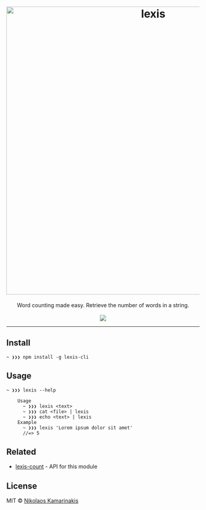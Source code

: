 <h1 align="center">
	<img width="750" src="https://nikolaskama.me/content/images/2018/03/lexis.png" alt="lexis">
</h1>

<p align="center">
	Word counting made easy. Retrieve the number of words in a string.
	<br/><br/>
	<a href="https://travis-ci.org/k4m4/lexis">
		<img src="https://travis-ci.org/k4m4/lexis.svg?branch=master" align=center/>
	</a><br/>
</p>

---

## Install

```
~ ❯❯❯ npm install -g lexis-cli
```


## Usage

```
~ ❯❯❯ lexis --help

	Usage
	  ~ ❯❯❯ lexis <text>
	  ~ ❯❯❯ cat <file> | lexis
	  ~ ❯❯❯ echo <text> | lexis
	Example
	  ~ ❯❯❯ lexis 'Lorem ipsum dolor sit amet'
	  //=> 5
```


## Related

- [lexis-count](https://github.com/k4m4/lexis-count) - API for this module


## License

MIT © [Nikolaos Kamarinakis](https://nikolaskama.me)